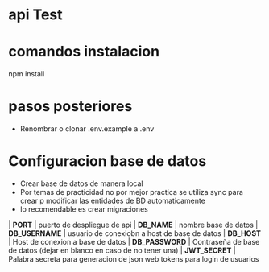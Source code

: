 # api Test

# comandos instalacion
npm install

# pasos posteriores 
- Renombrar o clonar .env.example a .env

# Configuracion base de datos
- Crear base de datos de manera local
- Por temas de practicidad no por mejor practica se utiliza sync para crear p modificar las entidades de BD automaticamente
- lo recomendable es crear migraciones 

| **PORT** | puerto de despliegue de api
| **DB_NAME** | nombre base de datos
| **DB_USERNAME** | usuario de conexiobn a host de base de datos
| **DB_HOST** | Host de conexion a base de datos
| **DB_PASSWORD** | Contraseña de base de datos (dejar en blanco en caso de no tener una)
| **JWT_SECRET** | Palabra secreta para generacion de json web tokens para login de usuarios